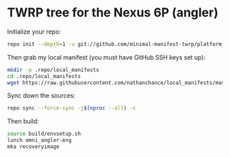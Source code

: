 # TWRP tree for the Nexus 6P (angler)

Initialize your repo:

```bash
repo init --depth=1 -u git://github.com/minimal-manifest-twrp/platform_manifest_twrp_omni.git -b twrp-6.0
```

Then grab my local manifest (you must have GitHub SSH keys set up):

```bash
mkdir -p .repo/local_manifests
cd .repo/local_manifests
wget https://raw.githubusercontent.com/nathanchance/local_manifests/master/twrp-f2fs-6.0.xml
```

Sync down the sources:

```bash
repo sync --force-sync -j$(nproc --all) -c
```

Then build:

```bash
source build/envsetup.sh
lunch omni_angler-eng
mka recoveryimage
```
